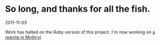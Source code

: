 # So long, and thanks for all the fish.

2011-11-03

Work has halted on the Ruby version of this project.  I'm now
working on [a rewrite in Mythryl](http://spiralofhope.github.io/mythryl-compiled-website/demo/target/index.html).
